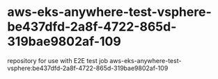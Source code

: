 # aws-eks-anywhere-test-vsphere-be437dfd-2a8f-4722-865d-319bae9802af-109
repository for use with E2E test job aws-eks-anywhere-test-vsphere:be437dfd-2a8f-4722-865d-319bae9802af-109
